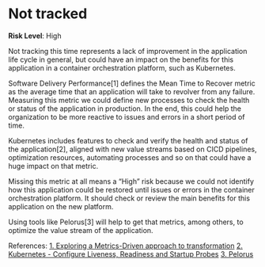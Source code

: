 # Not tracked

**Risk Level**: High

Not tracking this time represents a lack of improvement in the application life
cycle in general, but could have an impact on the benefits for this application
in a container orchestration platform, such as Kubernetes.

Software Delivery Performance[1] defines the Mean Time to Recover metric as
the average time that an application will take to revolver from any failure.
Measuring this metric we could define new processes to check the health or status
of the application in production. In the end, this could help the organization to
be more reactive to issues and errors in a short period of time.

Kubernetes includes features to check and verify the health and status of the
application[2], aligned with new value streams based on CICD pipelines, optimization
resources, automating processes and so on that could have a huge impact on that metric.

Missing this metric at all means a “High” risk because we could not identify how
this application could be restored until issues or errors in the container
orchestration platform. It should check or review the main benefits for this
application on the new platform.

Using tools like Pelorus[3] will help to get that metrics, among others, to
optimize the value stream of the application.

References:
[1. Exploring a Metrics-Driven approach to transformation](https://cloud.redhat.com/blog/exploring-a-metrics-driven-approach-to-transformation)
[2. Kubernetes - Configure Liveness, Readiness and Startup Probes](https://kubernetes.io/docs/tasks/configure-pod-container/configure-liveness-readiness-startup-probes/)
[3. Pelorus](https://pelorus.readthedocs.io/en/latest/#software-delivery-performance-as-an-outcome)

